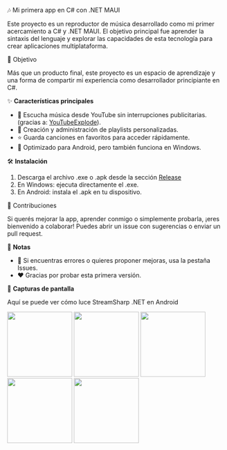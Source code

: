 🎶 Mi primera app en C# con .NET MAUI

Este proyecto es un reproductor de música desarrollado como mi primer acercamiento a C# y .NET MAUI.
El objetivo principal fue aprender la sintaxis del lenguaje y explorar las capacidades de esta tecnología para crear aplicaciones multiplataforma.

🎯 Objetivo

Más que un producto final, este proyecto es un espacio de aprendizaje y una forma de compartir mi experiencia como desarrollador principiante en C#.

✨ **Características principales**
- 🔎 Escucha música desde YouTube sin interrupciones publicitarias. (gracias a: [YouTubeExplode](https://github.com/Tyrrrz/YoutubeExplode)).
- 🎵 Creación y administración de playlists personalizadas.
- ⭐ Guarda canciones en favoritos para acceder rápidamente.
- 📱 Optimizado para Android, pero también funciona en Windows.

🛠️ **Instalación**
1. Descarga el archivo .exe o .apk desde la sección [Release](https://github.com/erwinvernal/StreamSharp-.NET/releases)
2. En Windows: ejecuta directamente el .exe.
3. En Android: instala el .apk en tu dispositivo.

🤝 Contribuciones

Si querés mejorar la app, aprender conmigo o simplemente probarla, ¡eres bienvenido a colaborar!
Puedes abrir un issue con sugerencias o enviar un pull request.

📖 **Notas**
- 🐞 Si encuentras errores o quieres proponer mejoras, usa la pestaña Issues.
- ❤️ Gracias por probar esta primera versión.

📸 **Capturas de pantalla**

Aquí se puede ver cómo luce StreamSharp .NET en Android

<img src="https://github.com/user-attachments/assets/48ed485f-6147-42f9-a509-04c4194a3669" width="150" />
<img src="https://github.com/user-attachments/assets/4501df0d-46a3-47bb-bac2-e4ccce2fc814" width="150" />
<img src="https://github.com/user-attachments/assets/cf8bb036-21de-48cd-a0b3-8a037751f853" width="150" />
<img src="https://github.com/user-attachments/assets/089e0fd4-7783-471b-8411-cc4e6d6d550e" width="150" />
<img src="https://github.com/user-attachments/assets/c3f2e67f-b227-4d7c-b2d4-dc8afcc6a2e5" width="150" />
